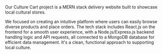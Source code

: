 Our Culture Cart project is a MERN stack delivery website built to showcase local cultural stores.

We focused on creating an intuitive platform where users can easily browse diverse products and place orders. The tech stack includes React.js on the frontend for a smooth user experience, with a Node.js/Express.js backend handling logic and API requests, all connected to a MongoDB database for efficient data management. It's a clean, functional approach to supporting local culture.

